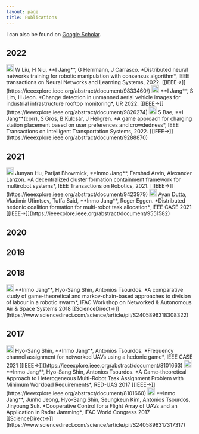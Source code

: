 ```yaml
---
layout: page
title: Publications
---
```


I can also be found on [Google Scholar](https://scholar.google.co.uk/citations?user=P3jQwwkAAAAJ&hl=en).



## 2022

<img src="../img/journal-article.png" height="20px">
W Liu, H Niu, **I Jang**, G Herrmann, J Carrasco. *Distributed neural networks training for robotic manipulation with consensus algorithm*, IEEE transactions on Neural Networks and Learning Systems, 2022. [[IEEE&#8594;]](https://ieeexplore.ieee.org/abstract/document/9833460/)



<img src="../img/conference-paper.png" height="20px"> 
**I Jang**, S Lim, H Jeon. *Change detection in unmanned aerial vehicle images for industrial infrastructure rooftop monitoring*, UR 2022. [[IEEE&#8594;]](https://ieeexplore.ieee.org/abstract/document/9826274)


<img src="../img/journal-article.png" height="20px">
S Bae, **I Jang**(corr), S Gros, B Kulcsár, J Hellgren. *A game approach for charging station placement based on user preferences and crowdedness*, IEEE Transactions on Intelligent Transportation Systems, 2022. [[IEEE&#8594;]](https://ieeexplore.ieee.org/abstract/document/9288870)


## 2021

<img src="../img/journal-article.png" height="20px">
Junyan Hu, Parijat Bhowmick, **Inmo Jang**, Farshad Arvin, Alexander Lanzon. *A decentralized cluster formation containment framework for multirobot systems*, IEEE Transactions on Robotics, 2021. [[IEEE&#8594;]](https://ieeexplore.ieee.org/abstract/document/9423979)


<img src="../img/conference-paper.png" height="20px"> 
Ayan Dutta, Vladimir Ufimtsev, Tuffa Said, **Inmo Jang**, Roger Eggen. *Distributed hedonic coalition formation for multi-robot task allocation*, IEEE CASE 2021 [[IEEE&#8594;]](https://ieeexplore.ieee.org/abstract/document/9551582)



## 2020

## 2019

## 2018

<img src="../img/conference-paper.png" height="20px"> 
**Inmo Jang**, Hyo-Sang Shin, Antonios Tsourdos. *A comparative study of game-theoretical and markov-chain-based approaches to division of labour in a robotic swarm*, IFAC Workshop on Networked & Autonomous Air & Space Systems 2018 [[ScienceDirect&#8594;]](https://www.sciencedirect.com/science/article/pii/S2405896318308322)

## 2017

<img src="../img/conference-paper.png" height="20px"> 
Hyo-Sang Shin, **Inmo Jang**, Antonios Tsourdos. *Frequency channel assignment for networked UAVs using a hedonic game*, IEEE CASE 2021 [[IEEE&#8594;]](https://ieeexplore.ieee.org/abstract/document/8101663)

<img src="../img/conference-paper.png" height="20px"> 
**Inmo Jang**, Hyo-Sang Shin, Antonios Tsourdos. *A Game-theoretical Approach to Heterogeneous Multi-Robot Task Assignment Problem with Minimum Workload Requirements*, RED-UAS 2017 [[IEEE&#8594;]](https://ieeexplore.ieee.org/abstract/document/8101660)

<img src="../img/conference-paper.png" height="20px"> 
**Inmo Jang**, Junho Jeong, Hyo-Sang Shin, Seungkeun Kim, Antonios Tsourdos, Jinyoung Suk. *Cooperative Control for a Flight Array of UAVs and an Application in Radar Jamming*, IFAC World Congress 2017 [[ScienceDirect&#8594;]](https://www.sciencedirect.com/science/article/pii/S2405896317317317)

